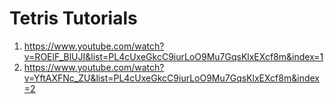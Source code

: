 <h1>Tetris Tutorials</h1>
<ol>
<li><a target="new" href="https://www.youtube.com/watch?v=ROElF_BlUJI&list=PL4cUxeGkcC9iurLoO9Mu7GqsKlxEXcf8m&index=1">https://www.youtube.com/watch?v=ROElF_BlUJI&list=PL4cUxeGkcC9iurLoO9Mu7GqsKlxEXcf8m&index=1</a></li>
<li><a target="new" href="https://www.youtube.com/watch?v=YftAXFNc_ZU&list=PL4cUxeGkcC9iurLoO9Mu7GqsKlxEXcf8m&index=2">https://www.youtube.com/watch?v=YftAXFNc_ZU&list=PL4cUxeGkcC9iurLoO9Mu7GqsKlxEXcf8m&index=2</a></li>
</ol>
